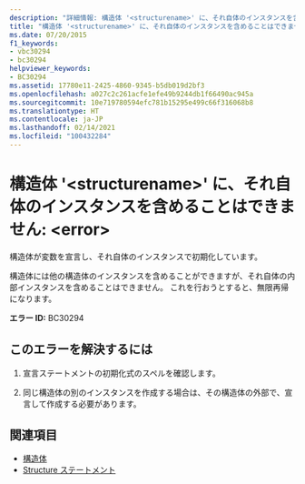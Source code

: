 ```yaml
---
description: "詳細情報: 構造体 '<structurename>' に、それ自体のインスタンスを含めることはできません: <error>"
title: "構造体 '<structurename>' に、それ自体のインスタンスを含めることはできません: <error>"
ms.date: 07/20/2015
f1_keywords:
- vbc30294
- bc30294
helpviewer_keywords:
- BC30294
ms.assetid: 17780e11-2425-4860-9345-b5db019d2bf3
ms.openlocfilehash: a027c2c261acfe1efe49b9244db1f66490ac945a
ms.sourcegitcommit: 10e719780594efc781b15295e499c66f316068b8
ms.translationtype: HT
ms.contentlocale: ja-JP
ms.lasthandoff: 02/14/2021
ms.locfileid: "100432284"
---
```

# <a name="structure-structurename-cannot-contain-an-instance-of-itself-error"></a>構造体 '\<structurename>' に、それ自体のインスタンスを含めることはできません: \<error>

構造体が変数を宣言し、それ自体のインスタンスで初期化しています。  
  
 構造体には他の構造体のインスタンスを含めることができますが、それ自体の内部インスタンスを含めることはできません。 これを行おうとすると、無限再帰になります。  
  
 **エラー ID:** BC30294  
  
## <a name="to-correct-this-error"></a>このエラーを解決するには  
  
1. 宣言ステートメントの初期化式のスペルを確認します。  
  
2. 同じ構造体の別のインスタンスを作成する場合は、その構造体の外部で、宣言して作成する必要があります。  
  
## <a name="see-also"></a>関連項目

- [構造体](../programming-guide/language-features/data-types/structures.md)
- [Structure ステートメント](../language-reference/statements/structure-statement.md)
